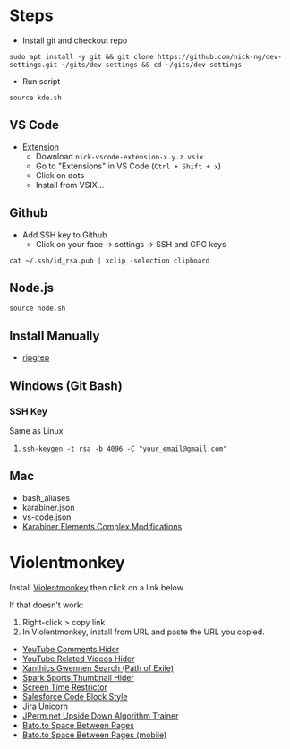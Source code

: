 # Steps

- Install git and checkout repo

```
sudo apt install -y git && git clone https://github.com/nick-ng/dev-settings.git ~/gits/dev-settings && cd ~/gits/dev-settings
```

- Run script

```
source kde.sh
```

## VS Code

- [Extension](https://github.com/nick-ng/vscode-extension)
  - Download `nick-vscode-extension-x.y.z.vsix`
  - Go to "Extensions" in VS Code (`Ctrl + Shift + x`)
  - Click on dots
  - Install from VSIX...

## Github

- Add SSH key to Github
  - Click on your face -> settings -> SSH and GPG keys

```
cat ~/.ssh/id_rsa.pub | xclip -selection clipboard
```

## Node.js

```
source node.sh
```

## Install Manually

- [ripgrep](https://github.com/BurntSushi/ripgrep#installation)

## Windows (Git Bash)

### SSH Key

Same as Linux

1. `ssh-keygen -t rsa -b 4096 -C "your_email@gmail.com"`

## Mac

- bash_aliases
- karabiner.json
- vs-code.json
- [Karabiner Elements Complex Modifications](karabiner://karabiner/assets/complex_modifications/import?url=https://raw.githubusercontent.com/nick-ng/dev-settings/master/karabiner_complex.json)

# Violentmonkey

Install [Violentmonkey](https://violentmonkey.github.io/) then click on a link below.

If that doesn't work:

1. Right-click > copy link
2. In Violentmonkey, install from URL and paste the URL you copied.

- [YouTube Comments Hider](https://raw.githubusercontent.com/nick-ng/dev-settings/master/violentmonkey/youtube-comments-hider.js)
- [YouTube Related Videos Hider](https://raw.githubusercontent.com/nick-ng/dev-settings/master/violentmonkey/youtube-related-hider.js)
- [Xanthics Gwennen Search (Path of Exile)](https://raw.githubusercontent.com/nick-ng/dev-settings/master/violentmonkey/xanthics-gwennen-search.js)
- [Spark Sports Thumbnail Hider](https://raw.githubusercontent.com/nick-ng/dev-settings/master/violentmonkey/spark-sport-thumbnail-hider.js)
- [Screen Time Restrictor](https://raw.githubusercontent.com/nick-ng/dev-settings/master/violentmonkey/screen-time-restrictor.js)
- [Salesforce Code Block Style](https://raw.githubusercontent.com/nick-ng/dev-settings/master/violentmonkey/salesforce-codeblock-styles.js)
- [Jira Unicorn](https://raw.githubusercontent.com/nick-ng/dev-settings/master/violentmonkey/jira-unicorn.js)
- [JPerm.net Upside Down Algorithm Trainer](https://raw.githubusercontent.com/nick-ng/dev-settings/master/violentmonkey/jperm-net.js)
- [Bato.to Space Between Pages](https://raw.githubusercontent.com/nick-ng/dev-settings/master/violentmonkey/bato-to.js)
- [Bato.to Space Between Pages (mobile)](https://raw.githubusercontent.com/nick-ng/dev-settings/master/violentmonkey/bato-to-mobile.js)
